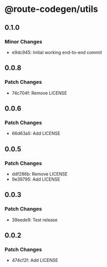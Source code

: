# @route-codegen/utils

## 0.1.0

### Minor Changes

- e9dc945: Initial working end-to-end commit

## 0.0.8

### Patch Changes

- 74c704f: Remove LICENSE

## 0.0.6

### Patch Changes

- 66d63a5: Add LICENSE

## 0.0.5

### Patch Changes

- ddf286b: Remove LICENSE
- 9e39795: Add LICENSE

## 0.0.3

### Patch Changes

- 39eede9: Test release

## 0.0.2

### Patch Changes

- 474cf2f: Add LICENSE
